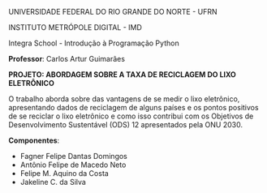 UNIVERSIDADE FEDERAL DO RIO GRANDE DO NORTE - UFRN

INSTITUTO METRÓPOLE DIGITAL - IMD

Integra School - Introdução à Programação Python

**Professor**: Carlos Artur Guimarães

**PROJETO: ABORDAGEM SOBRE A TAXA DE RECICLAGEM DO LIXO ELETRÔNICO**

O trabalho aborda sobre das vantagens de se medir o lixo eletrônico, apresentando dados de reciclagem de alguns países e os pontos positivos de se reciclar o lixo eletrônico e como isso contribui com os Objetivos de Desenvolvimento Sustentável (ODS) 12 apresentados pela ONU 2030.

**Componentes**:

<ul>
  <li>Fagner Felipe Dantas Domingos</li>
  <li>Antônio Felipe de Macedo Neto</li>
  <li>Felipe M. Aquino da Costa</li>
  <li>Jakeline C. da Silva</li>
<ul>
